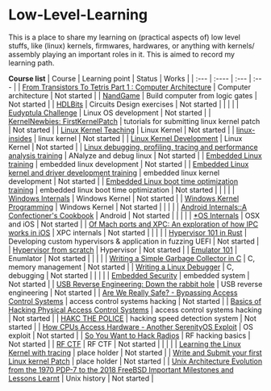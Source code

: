 # Low-Level-Learning
This is a place to share my learning on (practical aspects of) low level stuffs, like (linux) kernels, firmwares, hardwares, or anything with kernels/ assembly playing an important roles in it. This is aimed to record my learning path.

**Course list**
| Course      | Learning point | Status     | Works	|
| :---        | :----          | :---       | :--- 	|
| [From Transistors To Tetris Part 1 : Computer Architecture](https://www.youtube.com/watch?v=6caLyckwo7U)      |       Computer architecture   |       Not started     |
| [NandGame](https://nandgame.com/)     |       Build computer from logic gates |       Not started     |
| [HDLBits](https://hdlbits.01xz.net/wiki/Main_Page)	|	Circuits Design exercises	|	Not started	|
| | |
| [Eudyptula Challenge](https://github.com/KatsuragiCSL/eudyptula)      | Linux OS development      | Not started   |
| [KernelNewbies: FirstKernelPatch](https://kernelnewbies.org/FirstKernelPatch)		|	tutorials for submitting linux kernel patch	|	Not started	|
| [Linux Kernel Teaching](https://linux-kernel-labs.github.io/refs/heads/master/)	| Linux Kernel      | Not started   |
| [linux-insides](https://0xax.gitbooks.io/linux-insides/content/)	|	linux kernel	|	Not started	|
| [Linux Kernel Development](https://www.amazon.com/Linux-Kernel-Development-Robert-Love/dp/0672329468)	| Linux Kernel      | Not started   |
| [Linux debugging, profiling, tracing and performance analysis training](https://bootlin.com/training/debugging/)	|	ANalyze and debug linux	|	Not started	|
| [Embedded Linux training](https://bootlin.com/training/embedded-linux/)	|	embedded linux development	|	Not started	|
| [Embedded Linux kernel and driver development training](https://bootlin.com/training/kernel/)	|       embedded linux kernel development      |       Not started     |
| [Embedded Linux boot time optimization training](https://bootlin.com/training/boot-time/)	|	embedded linux boot time optimization	|	Not started	|
| | |
| [Windows Internals](https://www.oreilly.com/library/view/windows-internals-seventh/9780133986471/)	| Windows Kernel      | Not started   |
| [Windows Kernel Programming](https://www.amazon.com/Windows-Kernel-Programming-Pavel-Yosifovich/dp/B0BW2X91L2)      | Windows Kernel      | Not started   |
| | |
| [Android Internals::A Confectioner's Cookbook](http://newandroidbook.com/)      | Android      | Not started   |
| | |
| [\*OS Internals](http://newosxbook.com/home.html)      | OSX and iOS      | Not started   |
| [Of Mach ports and XPC: An exploration of how IPC works in iOS](https://www.youtube.com/watch?v=Gz1B8-dOn5I)	|	XPC internals	|	Not started	|
| | |
| [Hypervisor 101 in Rust](https://github.com/tandasat/Hypervisor-101-in-Rust)	|	Developing custom hypervisors & application in fuzzing UEFI	|	Not started	|
| [Hypervisor from scratch](https://rayanfam.com/topics/hypervisor-from-scratch-part-1/)        | Hypervisor    | Not started   |
| [Emulator 101](http://www.emulator101.com/welcome.html)       | Enumlator     | Not started   |
| | |
| [Writing a Simple Garbage Collector in C](https://maplant.com/gc.html)	| C, memory management	| Not started	|
| [Writing a Linux Debugger](https://blog.tartanllama.xyz/writing-a-linux-debugger-setup/)	| C, debugging	| Not started	|
| | |
| [Embedded Security](https://www.youtube.com/watch?v=7YV1mEm6MLo)	|	embedded system	|	Not started	|
| [USB Reverse Engineering: Down the rabbit hole](https://hackernoon.com/usb-reverse-engineering-down-the-rabbit-hole-c4809a5b55c4)	|	USB reverse engineering	|	Not started	|
| [Are We Really Safe? - Bypassing Access Control Systems](https://www.youtube.com/watch?v=-cZ7eDV2n5Y)	|	access control systems hacking	|	Not started	|
| [Basics of Hacking Physical Access Control Systems](https://www.youtube.com/watch?v=LS5OQHUJaJE)	|	access control systems hacking  |       Not started     |
| [HAKC THE POLICE](https://www.youtube.com/watch?v=vQtLms02PFM)	|	hacking speed detection system	|	Not started	|
| [How CPUs Access Hardware - Another SerenityOS Exploit](https://www.youtube.com/watch?v=1hpqiWKFGQs)	|	OS exploit	|	Not started	|
| [So You Want to Hack Radios](https://www.youtube.com/watch?v=PVlYmlwvwx8)	|	RF hacking basics	|	Not started	|
| [RF CTF](https://github.com/rfhs/rfhs-wiki/wiki/RF-CTF-Virtual-HowToGetStarted)	|	RF CTF	|	Not started	|
| | |
| [Learning the Linux Kernel with tracing](https://www.youtube.com/watch?v=JRyrhsx-L5Y)	|	place holder	|	Not started	|
| [Write and Submit your first Linux kernel Patch](https://www.youtube.com/watch?v=LLBrBBImJt4)	|	place holder    |       Not started     |
| [Unix Architecture Evolution from the 1970 PDP-7 to the 2018 FreeBSD Important Milestones and Lessons Learnt](https://www.youtube.com/watch?v=FbDebSinSQo)	|	Unix history	|	Not started	|
